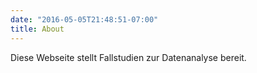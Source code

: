 ```yaml
---
date: "2016-05-05T21:48:51-07:00"
title: About
---
```


Diese Webseite stellt Fallstudien zur Datenanalyse bereit.


